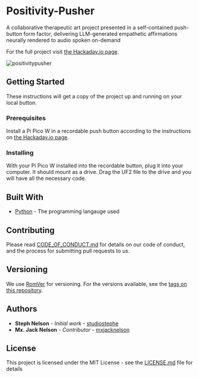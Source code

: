 # Positivity-Pusher

A collaborative therapeutic art project presented in a self-contained push-button form factor, delivering LLM-generated empathetic affirmations neurally rendered to audio spoken on-demand

For the full project visit [the Hackaday.io page](https://hackaday.io/project/190629-the-positivity-pusher). 

![positivitypusher](https://github.com/StephAndJacksWorkshop/Positivity-Pusher/assets/131804912/24796d7d-651d-4a81-9c3c-490ebd30408b)

## Getting Started

These instructions will get a copy of the project up and running on your local button.

### Prerequisites

Install a Pi Pico W in a recordable push button according to the instructions on [the Hackaday.io page](https://hackaday.io/project/190629-the-positivity-pusher). 

### Installing

With your Pi Pico W installed into the recordable button, plug it into your computer. It should mount as a drive. Drag the UF2 file to the drive and you will have all the necessary code.


## Built With

* [Python](https://www.python.org) - The programming langauge used

## Contributing

Please read [CODE_OF_CONDUCT.md]() for details on our code of conduct, and the process for submitting pull requests to us.

## Versioning

We use [RomVer](https://github.com/romversioning/romver) for versioning. For the versions available, see the [tags on this repository](https://github.com/stephandjacksworkshop/positivitpusher/tags). 

## Authors

* **Steph Nelson** - *Initial work* - [studiostephe](https://github.com/studiostephe)
* **Mx. Jack Nelson** - *Contributor* - [mxjacknelson](https://github.com/mxjacknelson)

## License

This project is licensed under the MIT License - see the [LICENSE.md](LICENSE.md) file for details
